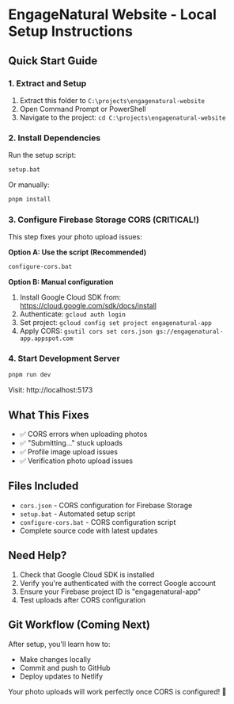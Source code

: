 # EngageNatural Website - Local Setup Instructions

## Quick Start Guide

### 1. Extract and Setup
1. Extract this folder to `C:\projects\engagenatural-website`
2. Open Command Prompt or PowerShell
3. Navigate to the project: `cd C:\projects\engagenatural-website`

### 2. Install Dependencies
Run the setup script:
```bash
setup.bat
```

Or manually:
```bash
pnpm install
```

### 3. Configure Firebase Storage CORS (CRITICAL!)
This step fixes your photo upload issues:

**Option A: Use the script (Recommended)**
```bash
configure-cors.bat
```

**Option B: Manual configuration**
1. Install Google Cloud SDK from: https://cloud.google.com/sdk/docs/install
2. Authenticate: `gcloud auth login`
3. Set project: `gcloud config set project engagenatural-app`
4. Apply CORS: `gsutil cors set cors.json gs://engagenatural-app.appspot.com`

### 4. Start Development Server
```bash
pnpm run dev
```

Visit: http://localhost:5173

## What This Fixes

- ✅ CORS errors when uploading photos
- ✅ "Submitting..." stuck uploads
- ✅ Profile image upload issues
- ✅ Verification photo upload issues

## Files Included

- `cors.json` - CORS configuration for Firebase Storage
- `setup.bat` - Automated setup script
- `configure-cors.bat` - CORS configuration script
- Complete source code with latest updates

## Need Help?

1. Check that Google Cloud SDK is installed
2. Verify you're authenticated with the correct Google account
3. Ensure your Firebase project ID is "engagenatural-app"
4. Test uploads after CORS configuration

## Git Workflow (Coming Next)

After setup, you'll learn how to:
- Make changes locally
- Commit and push to GitHub
- Deploy updates to Netlify

Your photo uploads will work perfectly once CORS is configured! 🎉
